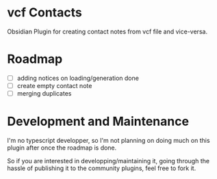 # vcf Contacts
Obsidian Plugin for creating contact notes from vcf file and vice-versa.

# Roadmap
- [ ] adding notices on loading/generation done
- [ ] create empty contact note
- [ ] merging duplicates

# Development and Maintenance
I'm no typescript developper, so I'm not planning on doing much on this plugin after once the roadmap is done. 

So if you are interested in developping/maintaining it, going through the hassle of publishing it to the community plugins, feel free to fork it.

